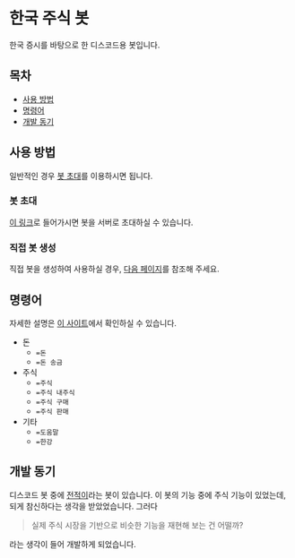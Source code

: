 # 한국 주식 봇
한국 증시를 바탕으로 한 디스코드용 봇입니다.

## 목차
- [사용 방법](#사용-방법)
- [명령어](#명령어)
- [개발 동기](#개발-동기)

## 사용 방법
일반적인 경우 [봇 초대](#봇-초대)를 이용하시면 됩니다.

### 봇 초대
[이 링크](https://discord.com/api/oauth2/authorize?client_id=797027394216001536&permissions=67356736&scope=bot)로 들어가시면 봇을 서버로 초대하실 수 있습니다.

### 직접 봇 생성
직접 봇을 생성하여 사용하실 경우, [다음 페이지](https://stockbot.alan.imdeo.kr/how-to-install)를 참조해 주세요.

## 명령어
자세한 설명은 [이 사이트](https://stockbot.alan.imdeo.kr)에서 확인하실 수 있습니다.
- 돈
    - `=돈`
    - `=돈 송금`
- 주식
    - `=주식`
    - `=주식 내주식`
    - `=주식 구매`
    - `=주식 판매`
- 기타
    - `=도움말`
    - `=한강`

## 개발 동기
디스코드 봇 중에 [전적이](https://jeonjeok.com/)라는 봇이 있습니다. 이 봇의 기능 중에 주식 기능이 있었는데, 되게 참신하다는 생각을 받았었습니다. 그러다 
 > 실제 주식 시장을 기반으로 비슷한 기능을 재현해 보는 건 어떨까?
 
라는 생각이 들어 개발하게 되었습니다.
